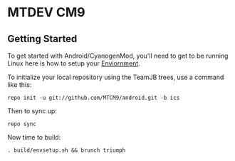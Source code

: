 MTDEV CM9
===========

Getting Started
---------------

To get started with Android/CyanogenMod, you'll need to get
to be running Linux here is how to setup your [Enviornment](http://code.google.com/p/htc-evov4g/wiki/EnvironmentSetup).

To initialize your local repository using the TeamJB trees, use a command like this:

    repo init -u git://github.com/MTCM9/android.git -b ics

Then to sync up:

    repo sync

Now time to build:

    . build/envsetup.sh && brunch triumph
